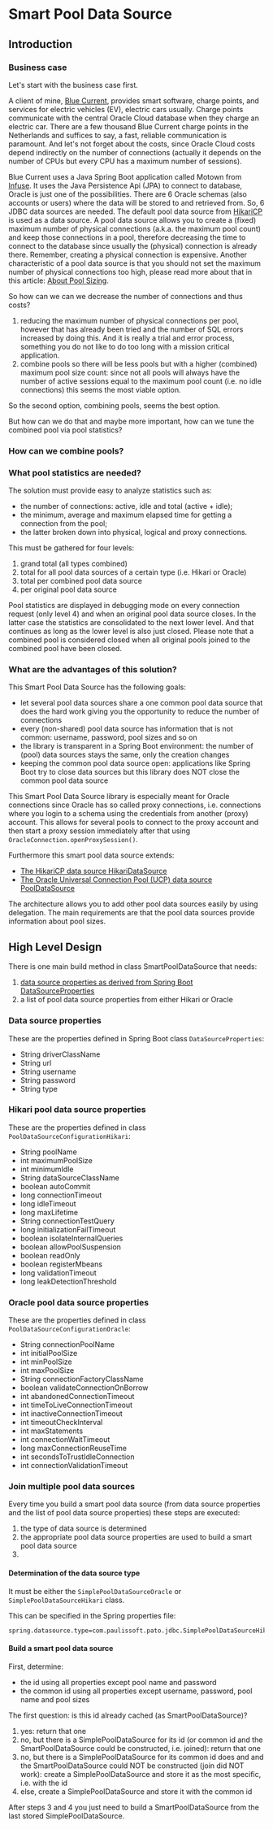 # Smart Pool Data Source

## Introduction

### Business case

Let's start with the business case first.

A client of mine, [Blue Current](https://www.bluecurrent.nl), provides smart software, charge points, and services for electric vehicles (EV), electric cars usually. Charge points communicate with the central Oracle Cloud database when they charge an electric car. There are a few thousand Blue Current charge points in the Netherlands and suffices to say, a fast, reliable communication is paramount. And let's not forget about the costs, since Oracle Cloud costs depend indirectly on the number of connections (actually it depends on the number of CPUs but every CPU has a maximum number of sessions).

Blue Current uses a Java Spring Boot application called Motown from [Infuse](https://infuse-ev.com). It uses the Java Persistence Api (JPA) to connect to database, Oracle is just one of the possibilities. There are 6 Oracle schemas (also accounts or users) where the data will be stored to and retrieved from. So, 6 JDBC data sources are needed. The default pool data source from [HikariCP](https://github.com/brettwooldridge/HikariCP) is used as a data source. A pool data source allows you to create a (fixed) maximum number of physical connections (a.k.a. the maximum pool count) and keep those connections in a pool, therefore decreasing the time to connect to the database since usually the (physical) connection is already there. Remember, creating a physical connection is expensive. Another characteristic of a pool data source is that you should not set the maximum number of physical connections too high, please read more about that in this article: [About Pool Sizing](https://github.com/brettwooldridge/HikariCP/wiki/About-Pool-Sizing).

So how can we can we decrease the number of connections and thus costs?
1. reducing the maximum number of physical connections per pool, however that has already been tried and the number of SQL errors increased by doing this. And it is really a trial and error process, something you do not like to do too long with a mission critical application.
2. combine pools so there will be less pools but with a higher (combined) maximum pool size count: since not all pools will always have the number of active sessions equal to the maximum pool count (i.e. no idle connections) this seems the most viable option.

So the second option, combining pools, seems the best option.

But how can we do that and maybe more important, how can we tune the combined pool via pool statistics?

### How can we combine pools?

### What pool statistics are needed?

The solution must provide easy to analyze statistics such as:
- the number of connections: active, idle and total (active + idle);
- the minimum, average and maximum elapsed time for getting a connection from the pool;
- the latter broken down into physical, logical and proxy connections.

This must be gathered for four levels:
1. grand total (all types combined)
2. total for all pool data sources of a certain type (i.e. Hikari or Oracle)
3. total per combined pool data source
4. per original pool data source

Pool statistics are displayed in debugging mode on every connection request (only level 4) and when an original pool data source closes. In the latter case the statistics are consolidated to the next lower level. And that continues as long as the lower level is also just closed. Please note that a combined pool is considered closed when all original pools joined to the combined pool have been closed.

### What are the advantages of this solution?

This Smart Pool Data Source has the following goals:
- let several pool data sources share a one common pool data source that does the hard work giving you the opportunity to reduce the number of connections
- every (non-shared) pool data source has information that is not common: username, password, pool sizes and so on
- the library is transparent in a Spring Boot environment: the number of (pool) data sources stays the same, only the creation changes
- keeping the common pool data source open: applications like Spring Boot try to close data sources but this library does NOT close the common pool data source

This Smart Pool Data Source library is especially meant for Oracle connections since Oracle has so called proxy connections, i.e. connections where you login to a schema using the credentials from another (proxy) account. This allows for several pools to connect to the proxy account and then start a proxy session immediately after that using `OracleConnection.openProxySession()`.

Furthermore this smart pool data source extends:
- [The HikariCP data source HikariDataSource](https://www.javadoc.io/doc/com.zaxxer/HikariCP/2.7.8/com/zaxxer/hikari/HikariDataSource.html)
- [The Oracle Universal Connection Pool (UCP) data source PoolDataSource](https://javadoc.io/doc/com.oracle.database.jdbc/ucp/21.3.0.0/oracle/ucp/jdbc/PoolDataSource.html)

The architecture allows you to add other pool data sources easily by using delegation. The main requirements are that the pool data sources provide information about pool sizes.

## High Level Design

There is one main build method in class SmartPoolDataSource that needs:
1. [data source properties as derived from Spring Boot DataSourceProperties](https://docs.spring.io/spring-boot/docs/current/api/org/springframework/boot/autoconfigure/jdbc/DataSourceProperties.html)
2. a list of pool data source properties from either Hikari or Oracle

### Data source properties

These are the properties defined in Spring Boot class `DataSourceProperties`:
- String driverClassName
- String url
- String username
- String password
- String type

### Hikari pool data source properties

These are the properties defined in class `PoolDataSourceConfigurationHikari`:
- String poolName
- int maximumPoolSize
- int minimumIdle
- String dataSourceClassName
- boolean autoCommit
- long connectionTimeout
- long idleTimeout
- long maxLifetime
- String connectionTestQuery
- long initializationFailTimeout
- boolean isolateInternalQueries    
- boolean allowPoolSuspension
- boolean readOnly
- boolean registerMbeans
- long validationTimeout  
- long leakDetectionThreshold

### Oracle pool data source properties

These are the properties defined in class `PoolDataSourceConfigurationOracle`:
- String connectionPoolName
- int initialPoolSize
- int minPoolSize
- int maxPoolSize
- String connectionFactoryClassName
- boolean validateConnectionOnBorrow
- int abandonedConnectionTimeout
- int timeToLiveConnectionTimeout
- int inactiveConnectionTimeout
- int timeoutCheckInterval
- int maxStatements
- int connectionWaitTimeout
- long maxConnectionReuseTime
- int secondsToTrustIdleConnection
- int connectionValidationTimeout

### Join multiple pool data sources

Every time you build a smart pool data source (from data source properties and the list of pool data source properties) these steps are executed:
1. the type of data source is determined
2. the appropriate pool data source properties are used to build a smart pool data source
3. 

#### Determination of the data source type

It must be either the `SimplePoolDataSourceOracle` or `SimplePoolDataSourceHikari` class.

This can be specified in the Spring properties file:

```
spring.datasource.type=com.paulissoft.pato.jdbc.SimplePoolDataSourceHikari
```

#### Build a smart pool data source

First, determine:
- the id using all properties except pool name and password
- the common id using all properties except username, password, pool name and pool sizes

The first question: is this id already cached (as SmartPoolDataSource)?

1. yes: return that one
2. no, but there is a SimplePoolDataSource for its id (or common id and the SmartPoolDataSource could be constructed, i.e. joined): return that one
3. no, but there is a SimplePoolDataSource for its common id does and and the SmartPoolDataSource could NOT be constructed (join did NOT work):
   create a SimplePoolDataSource and store it as the most specific, i.e. with the id
4. else, create a SimplePoolDataSource and store it with the common id

After steps 3 and 4 you just need to build a SmartPoolDataSource from the last stored SimplePoolDataSource.

